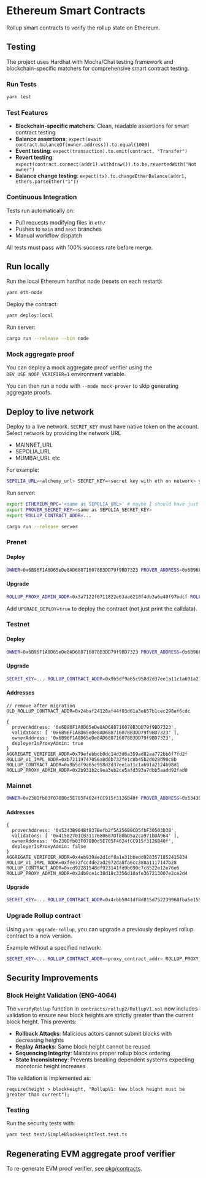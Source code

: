 # Ethereum Smart Contracts

Rollup smart contracts to verify the rollup state on Ethereum.

## Testing

The project uses Hardhat with Mocha/Chai testing framework and blockchain-specific matchers for comprehensive smart contract testing.

### Run Tests

```bash
yarn test
```

### Test Features

- **Blockchain-specific matchers**: Clean, readable assertions for smart contract testing
- **Balance assertions**: `expect(await contract.balanceOf(owner.address)).to.equal(1000)`
- **Event testing**: `expect(transaction).to.emit(contract, "Transfer")`
- **Revert testing**: `expect(contract.connect(addr1).withdraw()).to.be.revertedWith("Not owner")`
- **Balance change testing**: `expect(tx).to.changeEtherBalance(addr1, ethers.parseEther("1"))`

### Continuous Integration

Tests run automatically on:
- Pull requests modifying files in `eth/`
- Pushes to `main` and `next` branches
- Manual workflow dispatch

All tests must pass with 100% success rate before merge.

## Run locally

Run the local Ethereum hardhat node (resets on each restart):

```bash
yarn eth-node
```

Deploy the contract:

```bash
yarn deploy:local
```

Run server:

```bash
cargo run --release --bin node
```

### Mock aggregate proof

You can deploy a mock aggregate proof verifier using the `DEV_USE_NOOP_VERIFIER=1` environment variable.

You can then run a node with `--mode mock-prover` to skip generating aggregate proofs.

## Deploy to live network

Deploy to a live network. `SECRET_KEY` must have native token on the account. Select network by providing
the network URL

* MAINNET_URL
* SEPOLIA_URL
* MUMBAI_URL
etc

For example:

```bash
SEPOLIA_URL=<alchemy_url> SECRET_KEY=<secret key with eth on network> yarn deploy -- --network sepolia
```

Run server:

```bash
export ETHEREUM_RPC='<same as SEPOLIA_URL>' # maybe I should have just used the same env var names for hardhat deploy
export PROVER_SECRET_KEY=<same as SEPOLIA_SECRET_KEY>
export ROLLUP_CONTRACT_ADDR=...

cargo run --release server
```


### Prenet

#### Deploy

```bash
OWNER=0x6B96F1A8D65eDe8AD688716078B3DD79f9BD7323 PROVER_ADDRESS=0x6B96F1A8D65eDe8AD688716078B3DD79f9BD7323 VALIDATORS=0x6B96F1A8D65eDe8AD688716078B3DD79f9BD7323 AMOY_URL=https://polygon-amoy.g.alchemy.com/v2/9e_9NcJQ4rvg9RCsW2l7dqdbHw0VHBCf SECRET_KEY=<SECRET_KEY> GAS_PRICE_GWEI=2 yarn deploy -- --network amoy
```

#### Upgrade

```bash
ROLLUP_PROXY_ADMIN_ADDR=0x3a7122f0711822e63aa6218f4db3a6e40f97bdcf ROLLUP_CONTRACT_ADDR=0x1e44fa332fc0060164061cfedf4d3a1346a9dc38 AMOY_URL=https://polygon-amoy.g.alchemy.com/v2/9e_9NcJQ4rvg9RCsW2l7dqdbHw0VHBCf SECRET_KEY=<SECRET_KEY> yarn upgrade-rollup -- --network amoy
```

Add `UPGRADE_DEPLOY=true` to deploy the contract (not just print the calldata).

### Testnet

#### Deploy

```bash
OWNER=0x6B96F1A8D65eDe8AD688716078B3DD79f9BD7323 PROVER_ADDRESS=0x6B96F1A8D65eDe8AD688716078B3DD79f9BD7323 VALIDATORS=0x6B96F1A8D65eDe8AD688716078B3DD79f9BD7323 POLYGON_URL=https://polygon-mainnet.g.alchemy.com/v2/UrFsshbLOrSG1_cPayD3OHHi0s066Shx SECRET_KEY=<SECRET_KEY> yarn deploy -- --network polygon
```

#### Upgrade

```bash
SECRET_KEY=... ROLLUP_CONTRACT_ADDR=0x9b5df9a65c958d2d37ee1a11c1a691a2124b98d1 ROLLUP_PROXY_ADMIN_ADDR=0x55a99a706d707d033c94ffe95838e332a9e5c220  POLYGON_URL=https://polygon-mainnet.g.alchemy.com/v2/UrFsshbLOrSG1_cPayD3OHHi0s066Shx yarn upgrade-rollup -- --network polygon
```

#### Addresses

```
// remove after migration
OLD_ROLLUP_CONTRACT_ADDR=0x24baf24128af44f03d61a3e657b1cec298ef6cdc
```

```
{
  proverAddress: '0x6B96F1A8D65eDe8AD688716078B3DD79f9BD7323',
  validators: [ '0x6B96F1A8D65eDe8AD688716078B3DD79f9BD7323' ],
  ownerAddress: '0x6B96F1A8D65eDe8AD688716078B3DD79f9BD7323',
  deployerIsProxyAdmin: true
}
AGGREGATE_VERIFIER_ADDR=0x79efebbdb0dc14d3d6a359ad82aa772bb6f7fd2f
ROLLUP_V1_IMPL_ADDR=0xb72119747056a8d0b732fe1c8b45b2d028d90c8b
ROLLUP_CONTRACT_ADDR=0x9b5df9a65c958d2d37ee1a11c1a691a2124b98d1
ROLLUP_PROXY_ADMIN_ADDR=0x2b931b2c9ea3eb2ce5afd393a7dbb5aadd92fad0
```


### Mainnet

```bash
OWNER=0x230Dfb03F078B0d5E705F4624fCC915f3126B40f PROVER_ADDRESS=0x5343B904Bf837Befb2f5A256B0CD5fbF30503D38 VALIDATORS=0x41582701CB3117680687Df80bD5a2ca971bDA964 POLYGON_URL=https://polygon-mainnet.g.alchemy.com/v2/UrFsshbLOrSG1_cPayD3OHHi0s066Shx SECRET_KEY=<secret_key> yarn deploy -- --network polygon
```


#### Addresses

```
{
  proverAddress: '0x5343B904Bf837Befb2f5A256B0CD5fbF30503D38',
  validators: [ '0x41582701CB3117680687Df80bD5a2ca971bDA964' ],
  ownerAddress: '0x230Dfb03F078B0d5E705F4624fCC915f3126B40f',
  deployerIsProxyAdmin: false
}
AGGREGATE_VERIFIER_ADDR=0x4eb939ae2d1df8a1e31bbedd9283571852415834
ROLLUP_V1_IMPL_ADDR=0xfee72fcc4de2ad2972da8fa6cc388a1117147b28
ROLLUP_CONTRACT_ADDR=0xcd92281548df923141fd9b690c7c8522e12e76e6
ROLLUP_PROXY_ADMIN_ADDR=0x2db9ce1c38d18c3356d10afe367213007e2ce2d4
```

#### Upgrade

```bash
SECRET_KEY=... ROLLUP_CONTRACT_ADDR=0x4cbb5041df8d815d752239960fba5e155ba2687e ROLLUP_PROXY_ADMIN_ADDR=0xe022130f28c4e6ddf1da5be853a185fbeb84d795  POLYGON_URL=https://polygon-mainnet.g.alchemy.com/v2/UrFsshbLOrSG1_cPayD3OHHi0s066Shx yarn upgrade-rollup -- --network polygon
```

### Upgrade Rollup contract

Using `yarn upgrade-rollup`, you can upgrade a previously deployed rollup contract to a new version.

Example without a specified network:

```bash
SECRET_KEY=... ROLLUP_CONTRACT_ADDR=<proxy_contract_addr> ROLLUP_PROXY_ADMIN_ADDR=<proxy_admin_contract_addr> yarn upgrade-rollup
```

## Security Improvements

### Block Height Validation (ENG-4064)

The `verifyRollup` function in `contracts/rollup2/RollupV1.sol` now includes validation to ensure new block heights are strictly greater than the current block height. This prevents:

- **Rollback Attacks**: Malicious actors cannot submit blocks with decreasing heights
- **Replay Attacks**: Same block height cannot be reused
- **Sequencing Integrity**: Maintains proper rollup block ordering
- **State Inconsistency**: Prevents breaking dependent systems expecting monotonic height increases

The validation is implemented as:
```solidity
require(height > blockHeight, "RollupV1: New block height must be greater than current");
```

### Testing

Run the security tests with:
```bash
yarn test test/SimpleBlockHeightTest.test.ts
```

## Regenerating EVM aggregate proof verifier

To re-generate EVM proof verifier, see [pkg/contracts](/pkg/prover).
